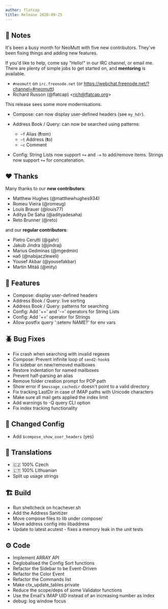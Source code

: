 ```yaml
---
author: flatcap
title: Release 2020-09-25
---
```


## :book: Notes

It's been a busy month for NeoMutt with five new contributors.
They've been fixing things and adding new features.

If you'd like to help, come say "Hello!" in our IRC channel, or email me.
There are plenty of simple jobs to get started on, and **mentoring** is available.

- `#neomutt` on `irc.freenode.net` (or https://webchat.freenode.net/?channel=#neomutt)
- Richard Russon (@flatcap) <<rich@flatcap.org>>

This release sees some more modernisations.

- Compose: can now display user-defined headers (see `my_hdr`).
- Address Book / Query: can now be searched using patterns:
  - `~f` Alias (**f**rom)
  - `~t` Address (**t**o)
  - `~c` Comment

- Config: String Lists now support `+=` and `-=` to add/remove items.
  Strings now support `+=` for concatenation.

## :heart: Thanks

Many thanks to our **new contributors**:

- Matthew Hughes (@matthewhughes934)
- Romeu Vieira (@romeug)
- Louis Brauer (@louis77)
- Aditya De Saha (@adityadesaha)
- Reto Brunner (@reto)

and our **regular contributors**:

- Pietro Cerutti (@gahr)
- Jakub Jindra (@jindraj)
- Marius Gedminas (@mgedmin)
- наб (@nabijaczleweli)
- Yousef Akbar (@yousefakbar)
- Martin Mitáš (@mity)

## :gift: Features

- Compose: display user-defined headers
- Address Book / Query: live sorting
- Address Book / Query: patterns for searching
- Config: Add '+=' and '-=' operators for String Lists 
- Config: Add '+=' operator for Strings
- Allow postfix query ':setenv NAME?' for env vars

## :beetle: Bug Fixes

- Fix crash when searching with invalid regexes
- Compose: Prevent infinite loop of `send2-hook`s
- Fix sidebar on new/removed mailboxes
- Restore indentation for named mailboxes
- Prevent half-parsing an alias
- Remove folder creation prompt for POP path
- Show error if `$message_cachedir` doesn't point to a valid directory
- Fix tracking LastDir in case of IMAP paths with Unicode characters
- Make sure all mail gets applied the index limit
- Add warnings to -Q query CLI option
- Fix index tracking functionality

## :wrench: Changed Config

- Add `$compose_show_user_headers` (yes)

## :black_flag: Translations

- :czech_republic: 100% Czech
- :lithuania: 100% Lithuanian
- Split up usage strings

## :building_construction: Build

- Run shellcheck on hcachever.sh
- Add the Address Sanitizer
- Move compose files to lib under compose/
- Move address config into libaddress
- Update to latest acutest - fixes a memory leak in the unit tests

## :gear: Code

- Implement ARRAY API
- Deglobalised the Config Sort functions
- Refactor the Sidebar to be Event-Driven
- Refactor the Color Event
- Refactor the Commands list
- Make ctx_update_tables private
- Reduce the scope/deps of some Validator functions
- Use the Email's IMAP UID instead of an increasing number as index
- debug: log window focus

